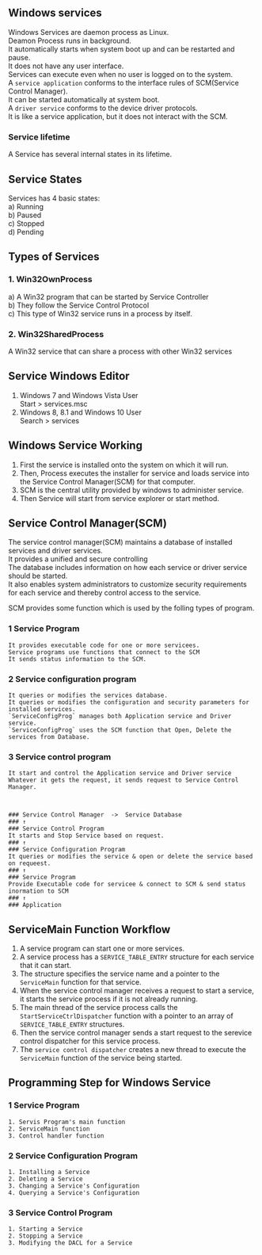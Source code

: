 ## Windows services 

Windows Services are daemon process as Linux.  
Deamon Process runs in background.  
It automatically starts when system boot up and can be restarted and pause.    
It does not have any user interface.   
Services can execute even when no user is logged on to the system.    
A `service application` conforms to the interface rules of SCM(Service Control Manager).  
It can be started automatically at system boot.   
A `driver service` conforms to the device driver protocols.  
It is like a service application, but it does not interact with the SCM.  

### Service lifetime 
A Service has several internal states in its lifetime.   

## Service States 
Services has 4 basic states:   
a) Running  
b) Paused  
c) Stopped  
d) Pending  


## Types of Services 
### 1. Win32OwnProcess  
a) A Win32 program that can be started by Service Controller   
b) They follow the Service Control Protocol  
c) This type of Win32 service runs in a process by itself.  

### 2. Win32SharedProcess  
A Win32 service that can share a process with other Win32 services  


## Service Windows Editor
1. Windows 7 and Windows Vista User  
Start > services.msc  
2. Windows 8, 8.1 and Windows 10 User   
Search > services  


## Windows Service Working 
1. First the service is installed onto the system on which it will run.  
2. Then, Process executes the installer for service and loads service into the Service Control Manager(SCM) for that computer.   
3. SCM is the central utility provided by windows to administer service.   
4. Then Service will start from service explorer or start method.   


## Service Control Manager(SCM)
The service control manager(SCM) maintains a database of installed services and driver services.   
It provides a unified and secure controlling  
The database includes information on how each service or driver service should be started.  
It also enables system administrators to customize security requirements for each service and thereby control access to the service.  


SCM provides some function which is used by the folling types of program.  

### 1   Service Program  
 
    It provides executable code for one or more servicees.   
    Service programs use functions that connect to the SCM   
    It sends status information to the SCM.   

### 2   Service configuration program

    It queries or modifies the services database.   
    It queries or modifies the configuration and security parameters for installed services.  
    `ServiceConfigProg` manages both Application service and Driver service.  
    `ServiceConfigProg` uses the SCM function that Open, Delete the services from Database.   

### 3   Service control program 

    It start and control the Application service and Driver service   
    Whatever it gets the request, it sends request to Service Control Manager.  



    ### Service Control Manager  ->  Service Database  
    ### ↑  
    ### Service Control Program    
    It starts and Stop Service based on request.   
    ### ↑  
    ### Service Configuration Program  
    It queries or modifies the service & open or delete the service based on requeest.   
    ### ↑  
    ### Service Program  
    Provide Executable code for servicee & connect to SCM & send status inormation to SCM   
    ### ↑  
    ### Application   


## ServiceMain Function Workflow
1. A service program can start one or more services.  
2. A service process has a `SERVICE_TABLE_ENTRY` structure for each service that it can start.  
3. The structure specifies the service name and a pointer to the `ServiceMain` function for that service.  
4. When the service control manager receives a request to start a service, it starts the service process if it is not already running.  
5. The main thread of the service process calls the `StartServiceCtrlDispatcher` function with a pointer to an array of `SERVICE_TABLE_ENTRY` structures.   
6. Then the service control manager sends a start request to the serevice control dispatcher for this service process.  
7. The `service control dispatcher` creates a new thread to execute the `ServiceMain` function of the service being started. 


## Programming Step for Windows Service
### 1   Service Program   
    1. Servis Program's main function  
    2. ServiceMain function  
    3. Control handler function   

### 2   Service Configuration Program  
    1. Installing a Service  
    2. Deleting a Service  
    3. Changing a Service's Configuration  
    4. Querying a Service's Configuration 

### 3   Service Control Program 
    1. Starting a Service  
    2. Stopping a Service  
    3. Modifying the DACL for a Service  


